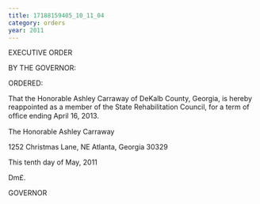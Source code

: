 ```yaml
---
title: 17188159405_10_11_04
category: orders
year: 2011
---
```

 

EXECUTIVE ORDER

BY THE GOVERNOR:

ORDERED:

That the Honorable Ashley Carraway of DeKalb County, Georgia,
is hereby reappointed as a member of the State Rehabilitation
Council, for a term of ofﬁce ending April 16, 2013.

The Honorable Ashley Carraway

1252 Christmas Lane, NE
Atlanta, Georgia 30329

This tenth day of May, 2011

 Dm£.

GOVERNOR

